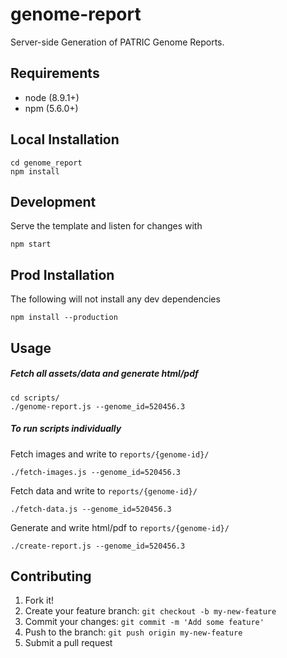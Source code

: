# genome-report
Server-side Generation of PATRIC Genome Reports.

## Requirements

- node (8.9.1+)
- npm (5.6.0+)

## Local Installation

```
cd genome_report
npm install
```

## Development

Serve the template and listen for changes with

```
npm start
```

## Prod Installation

The following will not install any dev dependencies

```
npm install --production
```

## Usage

##### Fetch all assets/data and generate html/pdf

```
cd scripts/
./genome-report.js --genome_id=520456.3
```


##### To run scripts individually

Fetch images and write to `reports/{genome-id}/`

```
./fetch-images.js --genome_id=520456.3
```

Fetch data and write to `reports/{genome-id}/`

```
./fetch-data.js --genome_id=520456.3
```

Generate and write html/pdf to `reports/{genome-id}/`

```
./create-report.js --genome_id=520456.3
```


## Contributing

1. Fork it!
2. Create your feature branch: `git checkout -b my-new-feature`
3. Commit your changes: `git commit -m 'Add some feature'`
4. Push to the branch: `git push origin my-new-feature`
5. Submit a pull request

